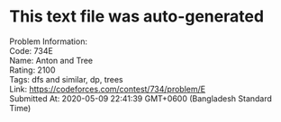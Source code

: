 # This text file was auto-generated  
  
Problem Information:  
Code: 734E  
Name: Anton and Tree  
Rating: 2100  
Tags: dfs and similar, dp, trees  
Link: https://codeforces.com/contest/734/problem/E  
Submitted At: 2020-05-09 22:41:39 GMT+0600 (Bangladesh Standard Time)  
